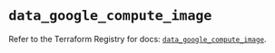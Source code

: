 # `data_google_compute_image`

Refer to the Terraform Registry for docs: [`data_google_compute_image`](https://registry.terraform.io/providers/hashicorp/google/6.44.0/docs/data-sources/compute_image).
